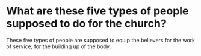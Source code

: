 # What are these five types of people supposed to do for the church?

These five types of people are supposed to equip the believers for the work of service, for the building up of the body.
